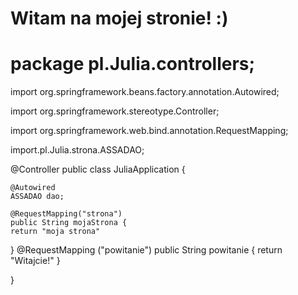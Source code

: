 # Witam na mojej stronie! :)
# package pl.Julia.controllers;

import org.springframework.beans.factory.annotation.Autowired;

import org.springframework.stereotype.Controller;

import org.springframework.web.bind.annotation.RequestMapping;

import.pl.Julia.strona.ASSADAO;

@Controller
public class JuliaApplication {
    
    @Autowired
    ASSADAO dao;
    
    @RequestMapping("strona")
    public String mojaStrona {
    return "moja strona"
}
    @RequestMapping ("powitanie")
    public String powitanie {
    return "Witajcie!"
	}

}
